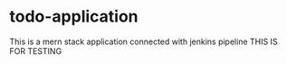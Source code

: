 ﻿# todo-application
 This is a mern stack application connected with jenkins pipeline
THIS IS FOR TESTING 
